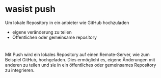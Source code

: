 # wasist push

Um lokale Repository in ein anbieter wie GitHub hochzuladen 

- eigene veränderung zu teilen
- Öffentlichen oder gemeinsame repository
#


Mit Push wird ein lokales Repository auf einen Remote-Server, wie zum Beispiel GitHub, hochgeladen. Dies ermöglicht es, eigene Änderungen mit anderen zu teilen und sie in ein öffentliches oder gemeinsames Repository zu integrieren.
